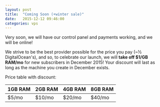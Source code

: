 ```yaml
---
layout: post
title:  "Coming Soon (+winter sale)"
date:   2015-12-12 09:46:00
categories: vps
---
```


Very soon, we will have our control panel and payments working, and we will be online!

We strive to be the best provider possible for the price you pay (~&frac12; DigitalOcean's), and so, to celebrate our launch, we will **take off $1/GB RAM/mo** for
new subscribers in December 2015! Your discount will last as long as the machine you create in December exists.

Price table with discount:

|1GB RAM|2GB RAM|4GB RAM|8GB RAM|
|-------|-------|-------|-------|
|$5/mo  |$10/mo |$20/mo |$40/mo |